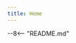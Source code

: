 ```yaml
---
title: Home
---
```

--8<-- "README.md"

[aptible-managed-endpoint]: modules/aptible/managed-endpoint.md
[aws-backend]: modules/aws/backend.md
[aws-cloudfront-waf]: modules/aws/cloudfront-waf.md
[aws-fargate_service]: modules/aws/fargate-service.md
[aws-logging]: modules/aws/logging.md
[aws-secrets]: modules/aws/secrets.md
[aws-serverless-database]: modules/aws/serverless-database.md
[aws-vpc]: modules/aws/vpc.md
[contributing]: about/index.md
[datadog-waf]: modules/datadog/waf.md
